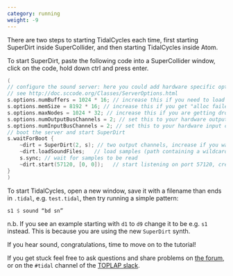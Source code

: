 ```yaml
---
category: running
weight: -9
---
```


There are two steps to starting TidalCycles each time, first starting SuperDirt inside SuperCollider, and then starting TidalCycles inside Atom.

To start SuperDirt, paste the following code into a SuperCollider window, click on the code, hold down ctrl and press enter.

~~~~c
(
// configure the sound server: here you could add hardware specific options
// see http://doc.sccode.org/Classes/ServerOptions.html
s.options.numBuffers = 1024 * 16; // increase this if you need to load more samples
s.options.memSize = 8192 * 16; // increase this if you get "alloc failed" messages
s.options.maxNodes = 1024 * 32; // increase this if you are getting drop outs and the message "too many nodes"
s.options.numOutputBusChannels = 2; // set this to your hardware output channel size, if necessary
s.options.numInputBusChannels = 2; // set this to your hardware input channel size, if necessary
// boot the server and start SuperDirt
s.waitForBoot {
    ~dirt = SuperDirt(2, s); // two output channels, increase if you want to pan across more channels
    ~dirt.loadSoundFiles;   // load samples (path containing a wildcard can be passed in)
    s.sync; // wait for samples to be read
    ~dirt.start(57120, [0, 0]);   // start listening on port 57120, create two orbits, each sending audio to channel 0. You can direct sounds to the orbits from tidal e.g. by: `# orbit "0 1 1"
}
)
~~~~

To start TidalCycles, open a new window, save it with a filename than ends in `.tidal`, e.g. `test.tidal`, then try running a simple pattern:

~~~~haskell
s1 $ sound “bd sn”
~~~~

n.b. If you see an example starting with `d1` to `d9` change it to be e.g. `s1` instead. This is because you are using the new `SuperDirt` synth.

If you hear sound, congratulations, time to move on to the tutorial!

If you get stuck feel free to ask questions and share problems on
[the forum](http://lurk.org/groups/tidal/), or on the `#tidal` channel
of the [TOPLAP slack](http://toplap.org/toplap-on-slack/).
